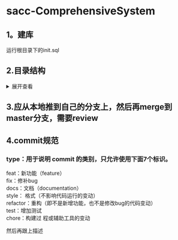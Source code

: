 # sacc-ComprehensiveSystem

## 1。建库
运行根目录下的init.sql

## 2.目录结构
<details>
<summary>展开查看</summary>
<pre><code>.
├── sql
├── web
│   ├── common 公共组件
│   ├── admin 
│   │   ├── service 
│   │   ├── shiro 权限认证
│   │   ├── sys 用户相关
│   │   └── Utils 
│   │── config Java配置
│   │── modules 四个模块
│   │   ├── assignment 作业
│   │   ├── competition 比赛
│   │   ├── home 主页
│   │   └── management 管理
</code></pre>
</details>  

## 3.应从本地推到自己的分支上，然后再merge到master分支，需要review

## 4.commit规范  
### type：用于说明 commit 的类别，只允许使用下面7个标识。

feat：新功能（feature）  
fix：修补bug   
docs：文档（documentation）  
style： 格式（不影响代码运行的变动）  
refactor：重构（即不是新增功能，也不是修改bug的代码变动）  
test：增加测试  
chore：构建过   程或辅助工具的变动  

然后再跟上描述